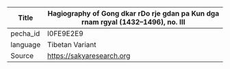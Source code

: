 |Title | Hagiography of Gong dkar rDo rje gdan pa Kun dga rnam rgyal (1432–1496), no. III 
| --- | --- 
|pecha_id | I0FE9E2E9
|language | Tibetan Variant
|Source | https://sakyaresearch.org